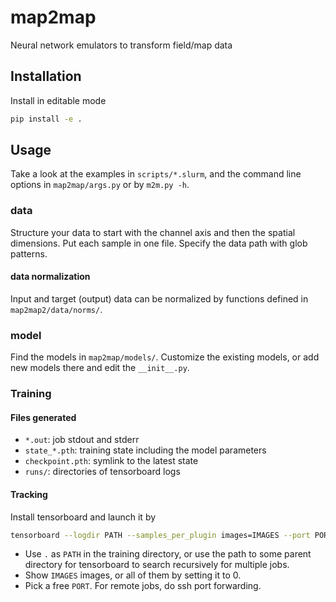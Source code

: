 # map2map
Neural network emulators to transform field/map data


## Installation

Install in editable mode

```bash
pip install -e .
```


## Usage

Take a look at the examples in `scripts/*.slurm`, and the command line options
in `map2map/args.py` or by `m2m.py -h`.


### data

Structure your data to start with the channel axis and then the spatial
dimensions.
Put each sample in one file.
Specify the data path with glob patterns.


#### data normalization

Input and target (output) data can be normalized by functions defined in
`map2map2/data/norms/`.


### model

Find the models in `map2map/models/`.
Customize the existing models, or add new models there and edit the `__init__.py`.


### Training


#### Files generated

* `*.out`: job stdout and stderr
* `state_*.pth`: training state including the model parameters
* `checkpoint.pth`: symlink to the latest state
* `runs/`: directories of tensorboard logs


#### Tracking

Install tensorboard and launch it by

```bash
tensorboard --logdir PATH --samples_per_plugin images=IMAGES --port PORT
```

* Use `.` as `PATH` in the training directory, or use the path to some parent
  directory for tensorboard to search recursively for multiple jobs.
* Show `IMAGES` images, or all of them by setting it to 0.
* Pick a free `PORT`. For remote jobs, do ssh port forwarding.
